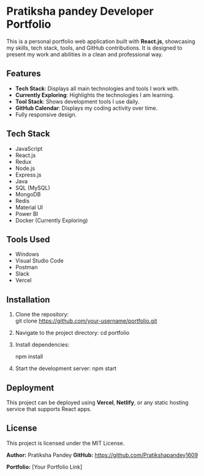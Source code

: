 
# Pratiksha pandey Developer Portfolio

This is a personal portfolio web application built with **React.js**, showcasing my skills, tech stack, tools, and GitHub contributions. It is designed to present my work and abilities in a clean and professional way.

## Features

- **Tech Stack**: Displays all main technologies and tools I work with.
- **Currently Exploring**: Highlights the technologies I am learning.
- **Tool Stack**: Shows development tools I use daily.
- **GitHub Calendar**: Displays my coding activity over time.
- Fully responsive design.

## Tech Stack

- JavaScript
- React.js
- Redux
- Node.js
- Express.js
- Java
- SQL (MySQL)
- MongoDB
- Redis
- Material UI
- Power BI
- Docker (Currently Exploring)

## Tools Used

- Windows
- Visual Studio Code
- Postman
- Slack
- Vercel

## Installation

1. Clone the repository:  
   git clone https://github.com/your-username/portfolio.git


2. Navigate to the project directory:
   cd portfolio
 
3. Install dependencies:

   npm install
 
4. Start the development server:
   npm start
   
## Deployment

This project can be deployed using **Vercel**, **Netlify**, or any static hosting service that supports React apps.

## License

This project is licensed under the MIT License.



**Author:** Pratiksha Pandey
**GitHub:** https://github.com/Pratikshapandey1609

**Portfolio:** [Your Portfolio Link]





